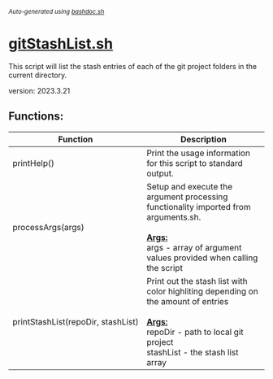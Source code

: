 <small><i>Auto-generated using [bashdoc.sh](https://github.com/alejandro-godinez/UsefulScripts/blob/trunk/bashdoc/bashdoc.sh)</i></small>
# [gitStashList.sh](../gitStashList.sh)

 This script will list the stash entries of each of the git project folders 
 in the current directory.
 
 version: 2023.3.21


## Functions:
| Function | Description |
|----------|-------------|
| printHelp() | Print the usage information for this script to standard output.   |
| processArgs(args) | Setup and execute the argument processing functionality imported from arguments.sh.    <br><br><u><b>Args:</b></u><br>args - array of argument values provided when calling the script  <br> |
| printStashList(repoDir,&nbsp;stashList) | Print out the stash list with color highliting depending on the amount of entries    <br><br><u><b>Args:</b></u><br>repoDir - path to local git project  <br>stashList - the stash list array  <br> |
